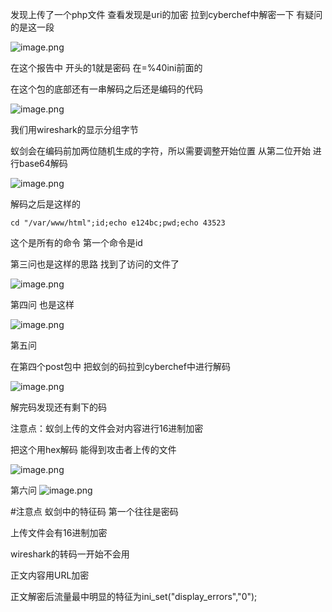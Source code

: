 发现上传了一个php文件 查看发现是uri的加密 拉到cyberchef中解密一下  有疑问的是这一段

![image.png](https://s2.loli.net/2025/04/27/WGbdxqC3KMETehz.png)

在这个报告中 开头的1就是密码 在=%40ini前面的

在这个包的底部还有一串解码之后还是编码的代码

![image.png](https://s2.loli.net/2025/04/27/b3JL8yforiRSTdI.png)

我们用wireshark的显示分组字节 

蚁剑会在编码前加两位随机生成的字符，所以需要调整开始位置 从第二位开始 进行base64解码

![image.png](https://s2.loli.net/2025/04/27/i7nTkAcQOjXDvwZ.png)


解码之后是这样的

```
cd "/var/www/html";id;echo e124bc;pwd;echo 43523
```

这个是所有的命令 第一个命令是id

第三问也是这样的思路 找到了访问的文件了

![image.png](https://s2.loli.net/2025/04/27/SzegvAiofc2Pqp7.png)

第四问 也是这样

![image.png](https://s2.loli.net/2025/04/27/PFelIqa9O8NkJCM.png)

第五问 

在第四个post包中 把蚁剑的码拉到cyberchef中进行解码

![image.png](https://s2.loli.net/2025/04/27/2R8Bdg5hpXIuNOW.png)


解完码发现还有剩下的码 

注意点：蚁剑上传的文件会对内容进行16进制加密

把这个用hex解码 能得到攻击者上传的文件

![image.png](https://s2.loli.net/2025/04/27/BC5d4VgUTHMIv9k.png)


第六问
![image.png](https://s2.loli.net/2025/04/27/nVUXsNkRazE2lAL.png)


#注意点  蚁剑中的特征码 第一个往往是密码  

上传文件会有16进制加密 

wireshark的转码一开始不会用  

正文内容用URL加密  

正文解密后流量最中明显的特征为ini_set("display_errors","0");